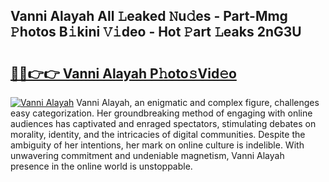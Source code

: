 ## Vanni Alayah All 𝙻eaked 𝙽u𝚍es - Part-Mmg 𝙿hotos B𝚒kini 𝚅𝚒deo - Hot 𝙿art 𝙻eaks 2nG3U

# <h2><a href="http://ld6dxq.urlbe.top/?page=Vanni+Alayah">🔗🔗👉👉 Vanni Alayah P𝚑oto𝚜Vid𝚎o</a></h2>

[![Vanni Alayah](https://i.imgur.com/eBuTRDB.gif)](http://ld6dxq.urlbe.top/?page=Vanni+Alayah)
Vanni Alayah, an enigmatic and complex figure, challenges easy categorization. Her groundbreaking method of engaging with online audiences has captivated and enraged spectators, stimulating debates on morality, identity, and the intricacies of digital communities. Despite the ambiguity of her intentions, her mark on online culture is indelible. With unwavering commitment and undeniable magnetism, Vanni Alayah presence in the online world is unstoppable.
